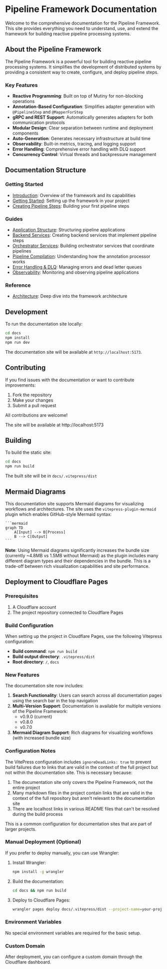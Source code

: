 # Pipeline Framework Documentation

Welcome to the comprehensive documentation for the Pipeline Framework. This site provides everything you need to understand, use, and extend the framework for building reactive pipeline processing systems.

## About the Pipeline Framework

The Pipeline Framework is a powerful tool for building reactive pipeline processing systems. It simplifies the development of distributed systems by providing a consistent way to create, configure, and deploy pipeline steps.

### Key Features

- **Reactive Programming**: Built on top of Mutiny for non-blocking operations
- **Annotation-Based Configuration**: Simplifies adapter generation with `@PipelineStep` and `@MapperForStep`
- **gRPC and REST Support**: Automatically generates adapters for both communication protocols
- **Modular Design**: Clear separation between runtime and deployment components
- **Auto-Generation**: Generates necessary infrastructure at build time
- **Observability**: Built-in metrics, tracing, and logging support
- **Error Handling**: Comprehensive error handling with DLQ support
- **Concurrency Control**: Virtual threads and backpressure management

## Documentation Structure

### Getting Started
- [Introduction](/): Overview of the framework and its capabilities
- [Getting Started](/guide/getting-started): Setting up the framework in your project
- [Creating Pipeline Steps](/guide/creating-steps): Building your first pipeline steps

### Guides
- [Application Structure](/guide/application-structure): Structuring pipeline applications
- [Backend Services](/guide/backend-services): Creating backend services that implement pipeline steps
- [Orchestrator Services](/guide/orchestrator-services): Building orchestrator services that coordinate pipelines
- [Pipeline Compilation](/guide/pipeline-compilation): Understanding how the annotation processor works
- [Error Handling & DLQ](/guide/error-handling): Managing errors and dead letter queues
- [Observability](/guide/observability): Monitoring and observing pipeline applications

### Reference
- [Architecture](/reference/architecture): Deep dive into the framework architecture

## Development

To run the documentation site locally:

```bash
cd docs
npm install
npm run dev
```

The documentation site will be available at `http://localhost:5173`.

## Contributing

If you find issues with the documentation or want to contribute improvements:

1. Fork the repository
2. Make your changes
3. Submit a pull request

All contributions are welcome!

The site will be available at http://localhost:5173

## Building

To build the static site:

```bash
cd docs
npm run build
```

The built site will be in `docs/.vitepress/dist`

## Mermaid Diagrams

This documentation site supports Mermaid diagrams for visualizing workflows and architectures. The site uses the `vitepress-plugin-mermaid` plugin which enables GitHub-style Mermaid syntax:

````
```mermaid
graph TD
    A[Input] --> B[Process]
    B --> C[Output]
```
````

**Note**: Using Mermaid diagrams significantly increases the bundle size (currently ~4.8MB vs 1.5MB without Mermaid) as the plugin includes many different diagram types and their dependencies in the bundle. This is a trade-off between rich visualization capabilities and site performance.

## Deployment to Cloudflare Pages

### Prerequisites

1. A Cloudflare account
2. The project repository connected to Cloudflare Pages

### Build Configuration

When setting up the project in Cloudflare Pages, use the following Vitepress configuration:

- **Build command**: `npm run build`
- **Build output directory**: `.vitepress/dist`
- **Root directory**: `/`, `docs`

### New Features

The documentation site now includes:

1. **Search Functionality**: Users can search across all documentation pages using the search bar in the top navigation
2. **Multi-Version Support**: Documentation is available for multiple versions of the Pipeline Framework:
   - v0.9.0 (current)
   - v0.8.0
   - v0.7.0
3. **Mermaid Diagram Support**: Rich diagrams for visualizing workflows (with increased bundle size)

### Configuration Notes

The VitePress configuration includes `ignoreDeadLinks: true` to prevent build failures due to links that are valid in the context of the full project but not within the documentation site. This is necessary because:

1. The documentation site only covers the Pipeline Framework, not the entire project
2. Many markdown files in the project contain links that are valid in the context of the full repository but aren't relevant to the documentation site
3. There are localhost links in various README files that can't be resolved during the build process

This is a common configuration for documentation sites that are part of larger projects.

### Manual Deployment (Optional)

If you prefer to deploy manually, you can use Wrangler:

1. Install Wrangler:
   ```bash
   npm install -g wrangler
   ```

2. Build the documentation:
   ```bash
   cd docs && npm run build
   ```

3. Deploy to Cloudflare Pages:
   ```bash
   wrangler pages deploy docs/.vitepress/dist --project-name=your-project-name
   ```

### Environment Variables

No special environment variables are required for the basic setup.

### Custom Domain

After deployment, you can configure a custom domain through the Cloudflare dashboard.